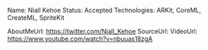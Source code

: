 Name: Niall Kehoe
Status: Accepted
Technologies: ARKit, CoreML, CreateML, SpriteKit

AboutMeUrl: https://twitter.com/Niall_Kehoe
SourceUrl: 
VideoUrl: https://www.youtube.com/watch?v=nbuuas18zgA

<!---
EXAMPLE
Name: John Appleseed
Status: Submitted <or> Winner <or> Distinguished <or> Rejected
Technologies: SwiftUI, RealityKit, CoreGraphic

AboutMeUrl: https://linkedin.com/in/johnappleseed
SourceUrl: https://github.com/johnappleseed/wwdc2025
VideoUrl: https://youtu.be/ABCDE123456
-->
